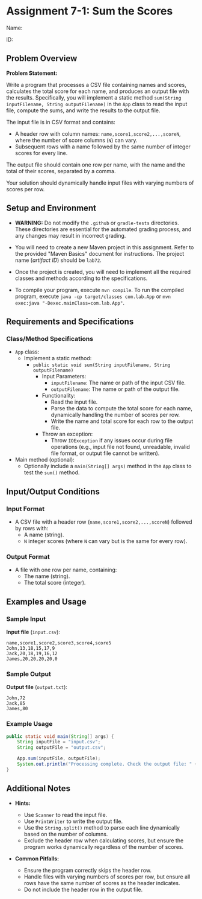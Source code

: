 # Assignment 7-1: Sum the Scores

Name:

ID:

## Problem Overview

**Problem Statement:**

Write a program that processes a CSV file containing names and scores, calculates the total score for each name, and produces an output file with the results. Specifically, you will implement a static method `sum(String inputFilename, String outputFilename)` in the `App` class to read the input file, compute the sums, and write the results to the output file.

The input file is in CSV format and contains:

- A header row with column names: `name,score1,score2,...,scoreN`, where the number of score columns (`N`) can vary.
- Subsequent rows with a name followed by the same number of integer scores for every line.

The output file should contain one row per name, with the name and the total of their scores, separated by a comma.

Your solution should dynamically handle input files with varying numbers of scores per row.

## Setup and Environment

- **WARNING:** Do not modify the `.github` or `gradle-tests` directories. These directories are essential for the automated grading process, and any changes may result in incorrect grading.

- You will need to create a new Maven project in this assignment. Refer to the provided "Maven Basics" document for instructions. The project name (_artifact ID_) should be `lab72`.
- Once the project is created, you will need to implement all the required classes and methods according to the specifications.
- To compile your program, execute `mvn compile`. To run the compiled program, execute `java -cp target/classes com.lab.App` or `mvn exec:java "-Dexec.mainClass=com.lab.App"`.

## Requirements and Specifications

### Class/Method Specifications

- `App` class:
  - Implement a static method:
    - `public static void sum(String inputFilename, String outputFilename)`
      - Input Parameters:
        - `inputFilename`: The name or path of the input CSV file.
        - `outputFilename`: The name or path of the output file.
      - Functionality:
        - Read the input file.
        - Parse the data to compute the total score for each name, dynamically handling the number of scores per row.
        - Write the name and total score for each row to the output file.
      - Throw an exception:
        - Throw `IOException` if any issues occur during file operations (e.g., input file not found, unreadable, invalid file format, or output file cannot be written).
- Main method (optional):
  - Optionally include a `main(String[] args)` method in the `App` class to test the `sum()` method.

## Input/Output Conditions

### Input Format

- A CSV file with a header row (`name,score1,score2,...,scoreN`) followed by rows with:
  - A name (string).
  - `N` integer scores (where `N` can vary but is the same for every row).

### Output Format

- A file with one row per name, containing:
  - The name (string).
  - The total score (integer).

## Examples and Usage

### Sample Input

**Input file** (`input.csv`):
```
name,score1,score2,score3,score4,score5
John,13,18,15,17,9
Jack,20,18,19,16,12
James,20,20,20,20,0
```

### Sample Output

**Output file** (`output.txt`):
```
John,72
Jack,85
James,80
```

### Example Usage
```java
public static void main(String[] args) {
    String inputFile = "input.csv";
    String outputFile = "output.csv";

    App.sum(inputFile, outputFile);
    System.out.println("Processing complete. Check the output file: " + outputFile);
}
```

## Additional Notes

- **Hints:**
  - Use `Scanner` to read the input file.
  - Use `PrintWriter` to write the output file.
  - Use the `String.split()` method to parse each line dynamically based on the number of columns.
  - Exclude the header row when calculating scores, but ensure the program works dynamically regardless of the number of scores.

- **Common Pitfalls:**
  - Ensure the program correctly skips the header row.
  - Handle files with varying numbers of scores per row, but ensure all rows have the same number of scores as the header indicates.
  - Do not include the header row in the output file.
